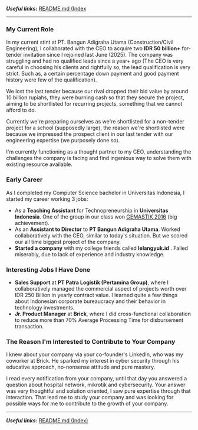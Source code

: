 ***Useful links:*** [README.md (Index](/README.md)

---

### My Current Role
In my current stint at PT. Bangun Adigraha Utama (Construction/Civil Engineering), I collaborated with the CEO to acquire two **IDR 50 billion+** for-tender invitation since I rejoined last June (2025). The company was struggling and had no qualified leads since a year+ ago (The CEO is very careful in choosing his clients and rightfully so, the lead qualification is very strict. Such as, a certain percentage down payment and good payment history were few of the qualification).

We lost the last tender because our rival dropped their bid value by around 10 billion rupiahs, they were burning cash so that they secure the project, aiming to be shortlisted for recurring projects, something that we cannot afford to do. 

Currently we're preparing ourselves as we're shortlisted for a non-tender project for a school (supposedly large), the reason we're shortlisted were because we impressed the prospect client in our last tender with our engineering expertise (we purposely done so).

I'm currently functioning as a thought partner to my CEO, understanding the challenges the company is facing and find ingenious way to solve them with existing resource available.
### Early Career

As I completed my Computer Science bachelor in Universitas Indonesia, I started my career working 3 jobs:
- As a **Teaching Assistant** for Technopreneurship in **Universitas Indonesia**. One of the group in our class won [GEMASTIK 2016](https://www.antaranews.com/berita/593126/ui-raih-juara-umum-ajang-gemastik-2016) (big achievement).
- As an **Assistant to Director** to **PT Bangun Adigraha Utama**. Worked collaboratively with the CEO, similar to today's situation. But we scored our all time biggest project of the company.
- **Started a company** with my college friends called **lelangyuk.id** . Failed miserably, due to lack of experience and industry knowledge.
### Interesting Jobs I Have Done
- **Sales Support** at **PT Patra Logistik (Pertamina Group)**, where I collaboratively managed the commercial aspect of projects worth over IDR 250 Billion in yearly contract value. I learned quite a few things about Indonesian corporate bureaucracy and their behavior in technology investments.
- **Jr. Product Manager** at **Brick**, where I did cross-functional collaboration to reduce more than 70% Average Processing Time for disbursement transaction.
### The Reason I'm Interested to Contribute to Your Company
I knew about your company via your co-founder's LinkedIn, who was my coworker at Brick. He sparked my interest in cyber security through his educative approach, no-nonsense attitude and pure mastery. 

I read every notification from your company, until that day you answered a question about hospital network, mikrotik and cybersecurity. Your answer was very thoughtful and solution oriented, I saw pure expertise through that interaction. That lead me to study your company and was looking for possible ways for me to contribute to the growth of your company.

---

***Useful links:*** [README.md (Index)](/README.md)